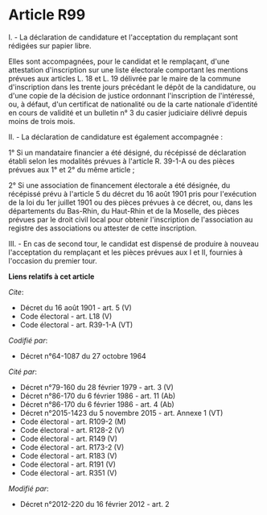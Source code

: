 # Article R99

I. - La déclaration de candidature et l'acceptation du remplaçant sont rédigées sur papier libre. 

Elles sont accompagnées, pour le candidat et le remplaçant, d'une attestation d'inscription sur une liste électorale
comportant les mentions prévues aux articles L. 18 et L. 19 délivrée par le maire de la commune d'inscription dans les trente
jours précédant le dépôt de la candidature, ou d'une copie de la décision de justice ordonnant l'inscription de l'intéressé,
ou, à défaut, d'un certificat de nationalité ou de la carte nationale d'identité en cours de validité et un bulletin n° 3 du
casier judiciaire délivré depuis moins de trois mois. 

II. - La déclaration de candidature est également accompagnée : 

1° Si un mandataire financier a été désigné, du récépissé de déclaration établi selon les modalités prévues à l'article R.
39-1-A ou des pièces prévues aux 1° et 2° du même article ; 

2° Si une association de financement électorale a été désignée, du récépissé prévu à l'article 5 du décret du 16 août 1901
pris pour l'exécution de la loi du 1er juillet 1901 ou des pièces prévues à ce décret, ou, dans les départements du Bas-Rhin,
du Haut-Rhin et de la Moselle, des pièces prévues par le droit civil local pour obtenir l'inscription de l'association au
registre des associations ou attester de cette inscription. 

III. - En cas de second tour, le candidat est dispensé de produire à nouveau l'acceptation du remplaçant et les pièces
prévues aux I et II, fournies à l'occasion du premier tour.

**Liens relatifs à cet article**

_Cite_:

  - Décret du 16 août 1901 - art. 5 (V)
  - Code électoral - art. L18 (V)
  - Code électoral - art. R39-1-A (VT)

_Codifié par_:

  - Décret n°64-1087 du 27 octobre 1964

_Cité par_:

  - Décret n°79-160 du 28 février 1979 - art. 3 (V)
  - Décret n°86-170 du 6 février 1986 - art. 11 (Ab)
  - Décret n°86-170 du 6 février 1986 - art. 4 (Ab)
  - Décret n°2015-1423 du 5 novembre 2015 - art. Annexe 1 (VT)
  - Code électoral - art. R109-2 (M)
  - Code électoral - art. R128-2 (V)
  - Code électoral - art. R149 (V)
  - Code électoral - art. R173-2 (V)
  - Code électoral - art. R183 (V)
  - Code électoral - art. R191 (V)
  - Code électoral - art. R351 (V)

_Modifié par_:

  - Décret n°2012-220 du 16 février 2012 - art. 2
